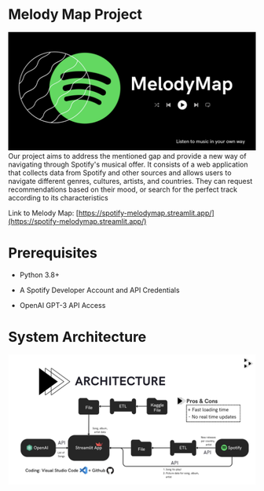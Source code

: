 # Melody Map Project
![Melody Map Project Architecture](01_image.png)
Our project aims to address the mentioned gap and provide a new way of navigating through Spotify's musical offer. It consists of a web application that collects data from Spotify and other sources and allows users to navigate different genres, cultures, artists, and countries. They can request recommendations based on their mood, or search for the perfect track according to its characteristics

Link to Melody Map: [https://spotify-melodymap.streamlit.app/](https://spotify-melodymap.streamlit.app/)

# Prerequisites
* Python 3.8+

* A Spotify Developer Account and API Credentials

* OpenAI GPT-3 API Access

# System Architecture
![Melody Map Project Architecture](02_image.png)